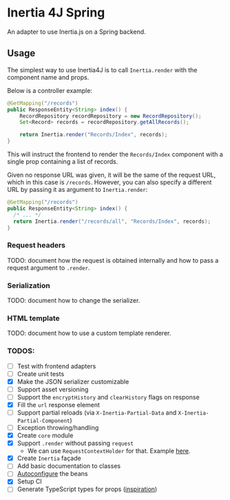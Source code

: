 # Inertia 4J Spring

An adapter to use Inertia.js on a Spring backend.

## Usage

The simplest way to use Inertia4J is to call `Inertia.render` with the component name and props.

Below is a controller example:

```java
@GetMapping("/records")
public ResponseEntity<String> index() {
    RecordRepository recordRepository = new RecordRepository();
    Set<Record> records = recordRepository.getAllRecords();

    return Inertia.render("Records/Index", records);
}
```

This will instruct the frontend to render the `Records/Index` component with a single prop containing a list of records.

Given no response URL was given, it will be the same of the request URL, which in this case is `/records`. However, you
can also specify a different URL by passing it as argument to `Inertia.render`:

```java
@GetMapping("/records")
public ResponseEntity<String> index() {
  /* ... */
  return Inertia.render("/records/all", "Records/Index", records);
}
```

### Request headers

TODO: document how the request is obtained internally and how to pass a request argument to `.render`.

### Serialization

TODO: document how to change the serializer.

### HTML template

TODO: document how to use a custom template renderer.

### TODOS:

- [ ] Test with frontend adapters
- [ ] Create unit tests
- [x] Make the JSON serializer customizable
- [ ] Support asset versioning
- [ ] Support the `encryptHistory` and `clearHistory` flags on response
- [x] Fill the `url` response element
- [ ] Support partial reloads (via `X-Inertia-Partial-Data` and `X-Inertia-Partial-Component`)
- [ ] Exception throwing/handling
- [x] Create `core` module
- [x] Support `.render` without passing `request` 
    * We can use `RequestContextHolder` for that. Example [here](https://dzone.com/articles/quick-tip-spring-rest-utility).
- [x] Create `Inertia` façade 
- [ ] Add basic documentation to classes
- [ ] [Autoconfigure](https://www.baeldung.com/spring-boot-custom-auto-configuration) the beans
- [x] Setup CI
- [ ] Generate TypeScript types for props ([inspiration](https://www.youtube.com/watch?v=LeYF1NE3jQ4))
